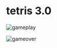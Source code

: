 # tetris 3.0

![gameplay](https://codewithjulie.github.com/images/game.png)

![gameover](https://codewithjulie.github.com/images/gameover.png)

